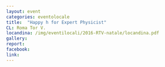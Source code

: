 ```yaml
---
layout: event
categories: eventolocale
title:  "Happy h for Expert Physicist"
CL: Roma Tor V.
locandina: /img/eventilocali/2016-RTV-natale/locandina.pdf
gallery:
report:
facebook: 
link:
---
```

